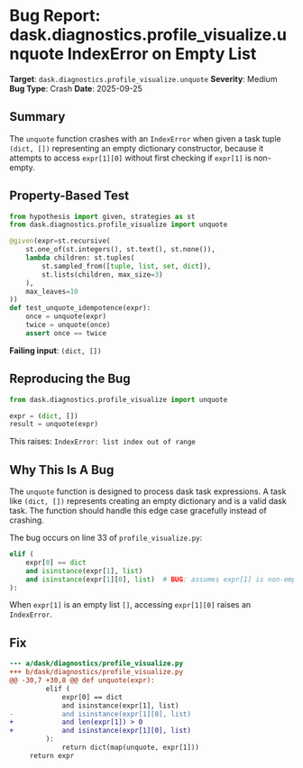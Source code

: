 # Bug Report: dask.diagnostics.profile_visualize.unquote IndexError on Empty List

**Target**: `dask.diagnostics.profile_visualize.unquote`
**Severity**: Medium
**Bug Type**: Crash
**Date**: 2025-09-25

## Summary

The `unquote` function crashes with an `IndexError` when given a task tuple `(dict, [])` representing an empty dictionary constructor, because it attempts to access `expr[1][0]` without first checking if `expr[1]` is non-empty.

## Property-Based Test

```python
from hypothesis import given, strategies as st
from dask.diagnostics.profile_visualize import unquote

@given(expr=st.recursive(
    st.one_of(st.integers(), st.text(), st.none()),
    lambda children: st.tuples(
        st.sampled_from([tuple, list, set, dict]),
        st.lists(children, max_size=3)
    ),
    max_leaves=10
))
def test_unquote_idempotence(expr):
    once = unquote(expr)
    twice = unquote(once)
    assert once == twice
```

**Failing input**: `(dict, [])`

## Reproducing the Bug

```python
from dask.diagnostics.profile_visualize import unquote

expr = (dict, [])
result = unquote(expr)
```

This raises: `IndexError: list index out of range`

## Why This Is A Bug

The `unquote` function is designed to process dask task expressions. A task like `(dict, [])` represents creating an empty dictionary and is a valid dask task. The function should handle this edge case gracefully instead of crashing.

The bug occurs on line 33 of `profile_visualize.py`:

```python
elif (
    expr[0] == dict
    and isinstance(expr[1], list)
    and isinstance(expr[1][0], list)  # BUG: assumes expr[1] is non-empty
):
```

When `expr[1]` is an empty list `[]`, accessing `expr[1][0]` raises an `IndexError`.

## Fix

```diff
--- a/dask/diagnostics/profile_visualize.py
+++ b/dask/diagnostics/profile_visualize.py
@@ -30,7 +30,8 @@ def unquote(expr):
         elif (
             expr[0] == dict
             and isinstance(expr[1], list)
-            and isinstance(expr[1][0], list)
+            and len(expr[1]) > 0
+            and isinstance(expr[1][0], list)
         ):
             return dict(map(unquote, expr[1]))
     return expr
```